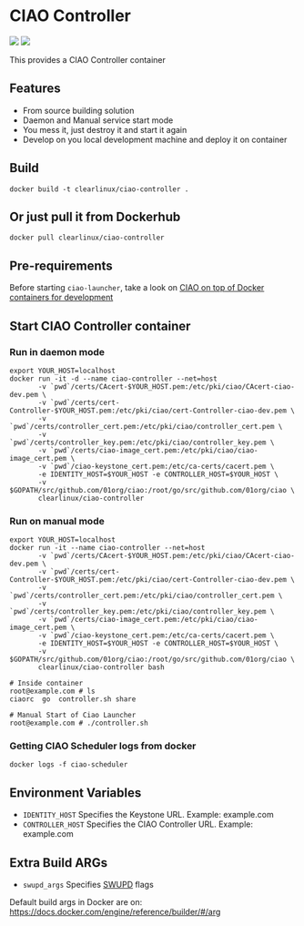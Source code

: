 CIAO Controller
==============
[![](https://images.microbadger.com/badges/image/clearlinux/ciao-controller.svg)](http://microbadger.com/images/clearlinux/ciao-controller "Get your own image badge on microbadger.com")
[![](https://images.microbadger.com/badges/version/clearlinux/ciao-controller.svg)](http://microbadger.com/images/clearlinux/controller "Get your own version badge on microbadger.com")

This provides a CIAO Controller container

Features
--------
- From source building solution
- Daemon and Manual service start mode
- You mess it, just destroy it and start it again
- Develop on you local development machine and deploy it on container

Build
-----
```
docker build -t clearlinux/ciao-controller .
```

Or just pull it from Dockerhub
------------------------------
```
docker pull clearlinux/ciao-controller
```

Pre-requirements
----------------
Before starting ``ciao-launcher``, take a look on [CIAO on top of Docker containers for development]()

Start CIAO Controller container
-----------------------------
### Run in daemon mode
```
export YOUR_HOST=localhost
docker run -it -d --name ciao-controller --net=host
       -v `pwd`/certs/CAcert-$YOUR_HOST.pem:/etc/pki/ciao/CAcert-ciao-dev.pem \
       -v `pwd`/certs/cert-Controller-$YOUR_HOST.pem:/etc/pki/ciao/cert-Controller-ciao-dev.pem \
       -v `pwd`/certs/controller_cert.pem:/etc/pki/ciao/controller_cert.pem \
       -v `pwd`/certs/controller_key.pem:/etc/pki/ciao/controller_key.pem \
       -v `pwd`/certs/ciao-image_cert.pem:/etc/pki/ciao/ciao-image_cert.pem \
       -v `pwd`/ciao-keystone_cert.pem:/etc/ca-certs/cacert.pem \
       -e IDENTITY_HOST=$YOUR_HOST -e CONTROLLER_HOST=$YOUR_HOST \
       -v $GOPATH/src/github.com/01org/ciao:/root/go/src/github.com/01org/ciao \
       clearlinux/ciao-controller
```
### Run on manual mode
```
export YOUR_HOST=localhost
docker run -it --name ciao-controller --net=host
       -v `pwd`/certs/CAcert-$YOUR_HOST.pem:/etc/pki/ciao/CAcert-ciao-dev.pem \
       -v `pwd`/certs/cert-Controller-$YOUR_HOST.pem:/etc/pki/ciao/cert-Controller-ciao-dev.pem \
       -v `pwd`/certs/controller_cert.pem:/etc/pki/ciao/controller_cert.pem \
       -v `pwd`/certs/controller_key.pem:/etc/pki/ciao/controller_key.pem \
       -v `pwd`/certs/ciao-image_cert.pem:/etc/pki/ciao/ciao-image_cert.pem \
       -v `pwd`/ciao-keystone_cert.pem:/etc/ca-certs/cacert.pem \
       -e IDENTITY_HOST=$YOUR_HOST -e CONTROLLER_HOST=$YOUR_HOST \
       -v $GOPATH/src/github.com/01org/ciao:/root/go/src/github.com/01org/ciao \
       clearlinux/ciao-controller bash

# Inside container
root@example.com # ls
ciaorc  go  controller.sh share

# Manual Start of Ciao Launcher
root@example.com # ./controller.sh
```
### Getting CIAO Scheduler logs from docker
```
docker logs -f ciao-scheduler
```

Environment Variables
---------------------
- ``IDENTITY_HOST`` Specifies the Keystone URL. Example: example.com
- ``CONTROLLER_HOST`` Specifies the CIAO Controller URL. Example: example.com

Extra Build ARGs
----------------
- ``swupd_args`` Specifies [SWUPD](https://clearlinux.org/documentation/swupdate_how_to_run_the_updater.html) flags

Default build args in Docker are on: https://docs.docker.com/engine/reference/builder/#/arg
